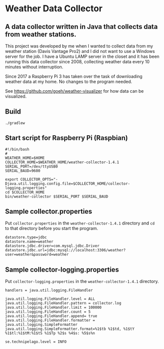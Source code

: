 # Weather Data Collector

## A data collector written in Java that collects data from weather stations.

This project was developed by me when I wanted to collect data from my
weather station (Davis Vantage Pro2) and I did not want to use a
Windows server for the job. I have a Ubuntu LAMP server in the closet
and it has been running this data collector since 2008,
collecting weather data every 10 minutes without interruption.

Since 2017 a Raspberry Pi 3 has taken over the task of downloading weather data at my home.
No changes to the program needed.

See https://github.com/goeh/weather-visualizer for how data can be visualized.

## Build

    ./gradlew

## Start script for Raspberry Pi (Raspbian)

    #!/bin/bash
    #
    WEATHER_HOME=$HOME
    COLLECTOR_HOME=$WEATHER_HOME/weather-collector-1.4.1
    SERIAL_PORT=/dev/ttyUSB0
    SERIAL_BAUD=9600
    
    export COLLECTOR_OPTS="-Djava.util.logging.config.file=$COLLECTOR_HOME/collector-logging.properties"
    cd $COLLECTOR_HOME
    bin/weather-collector $SERIAL_PORT $SERIAL_BAUD

## Sample collector.properties

Put `collector.properties` in the `weather-collector-1.4.1` directory and `cd` to that directory before you start the program.

    datastore.type=jdbc
    datastore.name=weather
    datastore.jdbc.driver=com.mysql.jdbc.Driver
    datastore.jdbc.url=jdbc:mysql://localhost:3306/weather?user=weather&password=weather

## Sample collector-logging.properties

Put `collector-logging.properties` in the `weather-collector-1.4.1` directory.

    handlers = java.util.logging.FileHandler
    
    java.util.logging.FileHandler.level = ALL
    java.util.logging.FileHandler.pattern = collector.log
    java.util.logging.FileHandler.limit = 100000
    java.util.logging.FileHandler.count = 5
    java.util.logging.FileHandler.append= true
    java.util.logging.FileHandler.formatter = java.util.logging.SimpleFormatter
    java.util.logging.SimpleFormatter.format=%1$tb %1$td, %1$tY %1$tl:%1$tM:%1$tS %1$Tp %2$s %4$s: %5$s%n
    
    se.technipelago.level = INFO
